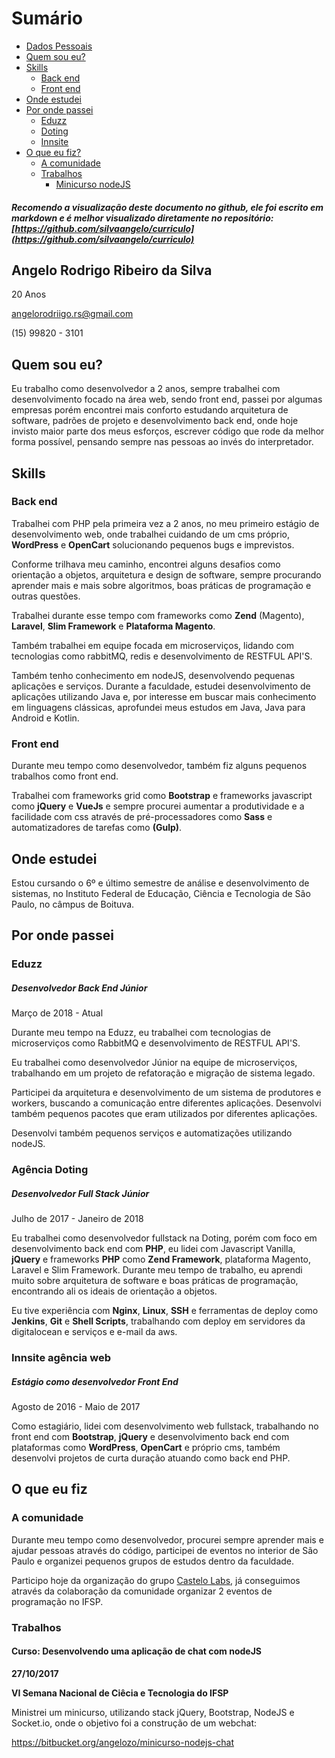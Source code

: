 # Sumário

- [Dados Pessoais](#dados-pessoais)
- [Quem sou eu?](#quem-sou-eu)
- [Skills](#skills)
    - [Back end](#skills-back-end)
    - [Front end](#skills-front-end)
- [Onde estudei](#onde-estudei)
- [Por onde passei](#onde-passei)
    - [Eduzz](#onde-passei-eduzz)
    - [Doting](#onde-passei-doting)
    - [Innsite](#onde-passei-innsite)
- [O que eu fiz?](#oque-fiz)
    - [A comunidade](#oque-fiz-comunidade)
    - [Trabalhos](#oque-fiz-trabalhos)
        - [Minicurso nodeJS](#oque-fiz-trabalhos-chat-node)


##### Recomendo a visualização deste documento no github, ele foi escrito em markdown e é melhor visualizado diretamente no repositório: [https://github.com/silvaangelo/curriculo](https://github.com/silvaangelo/curriculo)

<a name="dados-pessoais"></a>
## Angelo Rodrigo Ribeiro da Silva

20 Anos

angelorodriigo.rs@gmail.com

(15) 99820 - 3101

<a name="quem-sou-eu"></a>
## Quem sou eu?

Eu trabalho como desenvolvedor a 2 anos, sempre trabalhei com desenvolvimento focado na área web, sendo front end, passei por algumas empresas porém encontrei mais conforto estudando arquitetura de software, padrões de projeto e desenvolvimento back end, onde hoje invisto maior parte dos meus esforços, escrever código que rode da melhor forma possível, pensando sempre nas pessoas ao invés do interpretador.

<a name="skills"></a>
## Skills

<a name="skills-back-end"></a>
### Back end

Trabalhei com PHP pela primeira vez a 2 anos, no meu primeiro estágio de desenvolvimento web, onde trabalhei cuidando de um cms próprio, **WordPress** e **OpenCart** solucionando pequenos bugs e imprevistos.

Conforme trilhava meu caminho, encontrei alguns desafios como orientação a objetos, arquitetura e design de software, sempre procurando aprender mais e mais sobre algoritmos, boas práticas de programação e outras questões.

Trabalhei durante esse tempo com frameworks como **Zend** (Magento), **Laravel**, **Slim Framework** e **Plataforma Magento**.

Também trabalhei em equipe focada em microserviços, lidando com tecnologias como rabbitMQ, redis e desenvolvimento de RESTFUL API'S.

Também tenho conhecimento em nodeJS, desenvolvendo pequenas aplicações e serviços. Durante a faculdade, estudei desenvolvimento de aplicações utilizando Java e, por interesse em buscar mais conhecimento em linguagens clássicas, aprofundei meus estudos em Java, Java para Android e Kotlin.

<a name="skills-front-end"></a>
### Front end

Durante meu tempo como desenvolvedor, também fiz alguns pequenos trabalhos como front end.

Trabalhei com frameworks grid como **Bootstrap** e frameworks javascript como **jQuery** e **VueJs** e sempre procurei aumentar a produtividade e a facilidade com css através de pré-processadores como **Sass** e automatizadores de tarefas como **(Gulp)**.

<a name="onde-estudei"></a>
## Onde estudei

Estou cursando o 6º e último semestre de análise e desenvolvimento de sistemas, no Instituto Federal de Educação, Ciência e Tecnologia de São Paulo, no câmpus de Boituva.

<a name="onde-passei"></a>
## Por onde passei

<a name="onde-passei-eduzz"></a>
### Eduzz
##### Desenvolvedor Back End Júnior

Março de 2018 - Atual

Durante meu tempo na Eduzz, eu trabalhei com tecnologias de microserviços como RabbitMQ e desenvolvimento de RESTFUL API'S.

Eu trabalhei como desenvolvedor Júnior na equipe de microserviços, trabalhando em um projeto de refatoração e migração de sistema legado.

Participei da arquitetura e desenvolvimento de um sistema de produtores e workers, buscando a comunicação entre diferentes aplicações. Desenvolvi também pequenos pacotes que eram utilizados por diferentes aplicações.

Desenvolvi também pequenos serviços e automatizações utilizando nodeJS.

<a name="onde-passei-doting"></a>
### Agência Doting
##### Desenvolvedor Full Stack Júnior

Julho de 2017 - Janeiro de 2018

Eu trabalhei como desenvolvedor fullstack na Doting, porém com foco em desenvolvimento back end com **PHP**, eu lidei com Javascript Vanilla, **jQuery** e frameworks **PHP** como **Zend Framework**, plataforma Magento, Laravel e Slim Framework. Durante meu tempo de trabalho, eu aprendi muito sobre arquitetura de software e boas práticas de programação, encontrando ali os ideais de orientação a objetos.

Eu tive experiência com **Nginx**, **Linux**, **SSH** e ferramentas de deploy como **Jenkins**, **Git** e **Shell Scripts**, trabalhando com deploy em servidores da digitalocean e serviços e e-mail da aws.

<a name="onde-passei-innsite"></a>
### Innsite agência web
##### Estágio como desenvolvedor Front End

Agosto de 2016 - Maio de 2017

Como estagiário, lidei com desenvolvimento web fullstack, trabalhando no front end com **Bootstrap**, **jQuery** e desenvolvimento back end com plataformas como **WordPress**, **OpenCart** e próprio cms, também desenvolvi projetos de curta duração atuando como back end PHP.

<a name="oque-fiz"></a>
## O que eu fiz

<a name="oque-fiz-comunidade"></a>
### A comunidade

Durante meu tempo como desenvolvedor, procurei sempre aprender mais e ajudar pessoas através do código, participei de eventos no interior de São Paulo e organizei pequenos grupos de estudos dentro da faculdade.

Participo hoje da organização do grupo [Castelo Labs](https://castelolabs.github.io/), já conseguimos através da colaboração da comunidade organizar 2 eventos de programação no IFSP.

<a name="oque-fiz-trabalhos"></a>
### Trabalhos

<a name="oque-fiz-trabalhos-chat-node"></a>
#### Curso: Desenvolvendo uma aplicação de chat com nodeJS

**27/10/2017**

**VI Semana Nacional de Ciêcia e Tecnologia do IFSP**

Ministrei um minicurso, utilizando stack jQuery, Bootstrap, NodeJS e Socket.io, onde o objetivo foi a construção de um webchat:

https://bitbucket.org/angelozo/minicurso-nodejs-chat
